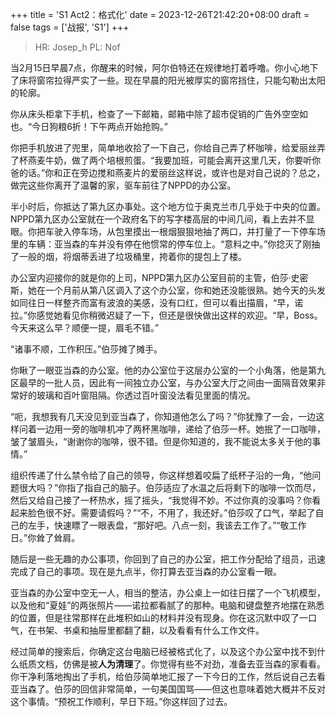 +++
title = 'S1 Act2：格式化'
date = 2023-12-26T21:42:20+08:00
draft = false
tags = ['战报', 'S1']
+++

> HR: Josep_h
> PL: Nof

当2月15日早晨7点，你醒来的时候，阿尔伯特还在规律地打着呼噜。你小心地下了床将窗帘拉得严实了一些。现在早晨的阳光被厚实的窗帘挡住，只能勾勒出太阳的轮廓。

你从床头柜拿下手机，检查了一下邮箱，邮箱中除了超市促销的广告外空空如也。“今日狗粮6折！下午两点开始抢购。”

<!--more-->

你把手机放进了兜里，简单地收拾了一下自己，你给自己弄了杯咖啡，给爱丽丝弄了杯燕麦牛奶，做了两个培根煎蛋。“我要加班，可能会离开这里几天，你要听你爸的话。”你和正在旁边搅和燕麦片的爱丽丝这样说，或许也是对自己说的？总之，做完这些你离开了温馨的家，驱车前往了NPPD的办公室。

半小时后，你抵达了第九区办事处。这个地方位于奥克兰市几乎处于中央的位置。NPPD第九区办公室就在一个政府名下的写字楼高层的中间几间，看上去并不显眼。你把车驶入停车场，从包里摸出一根烟狠狠地抽了两口，并打量了一下停车场里的车辆：亚当森的车并没有停在他惯常的停车位上。“意料之中。”你捻灭了刚抽了一般的烟，将烟蒂丢进了垃圾桶里，挎着你的提包上了楼。

办公室内迎接你的就是你的上司，NPPD第九区办公室目前的主管，伯莎·史密斯，她在一个月前从第八区调入了这个办公室，你和她还没能很熟。她今天的头发如同往日一样整齐而富有波浪的美感，没有口红，但可以看出描眉，“早，诺拉。”你感觉她看见你稍微迟疑了一下，但还是很快做出这样的欢迎。“早，Boss。今天来这么早？顺便一提，眉毛不错。”

“诸事不顺，工作积压。”伯莎摊了摊手。

你瞅了一眼亚当森的办公室。他的办公室位于这层办公室的一个小角落，他是第九区最早的一批人员，因此有一间独立办公室，与办公室大厅之间由一面隔音效果非常好的玻璃和百叶窗阻隔。你透过百叶窗没法看见里面的情况。

“呃，我想我有几天没见到亚当森了，你知道他怎么了吗？”你犹豫了一会，一边这样问着一边用一旁的咖啡机冲了两杯黑咖啡，递给了伯莎一杯。她抿了一口咖啡，皱了皱眉头，“谢谢你的咖啡，很不错。但是你知道的，我不能说太多关于他的事情。”

组织传递了什么禁令给了自己的领导，你这样想着咬扁了纸杯子沿的一角，“他问题很大吗？”你指了指自己的脑子。伯莎适应了水温之后将剩下的咖啡一饮而尽，然后又给自己接了一杯热水，摇了摇头，“我觉得不妙。不过你真的没事吗？你看起来脸色很不好。需要请假吗？”“不，不用了，我还好。”伯莎叹了口气，举起了自己的左手，快速瞟了一眼表盘，“那好吧。八点一刻，我该去工作了。”“敬工作日。”你耸了耸肩。

随后是一些无趣的办公事项，你回到了自己的办公室，把工作分配给了组员，迅速完成了自己的事项。现在是九点半，你打算去亚当森的办公室看一眼。

亚当森的办公室中空无一人，相当的整洁，办公桌上一如往日摆了一个飞机模型，以及他和“夏娃”的两张照片——诺拉都看腻了的那种。电脑和键盘整齐地摆在熟悉的位置，但是往常那样在此堆积如山的材料并没有现身。你在这沉默中叹了一口气，在书架、书桌和抽屉里都翻了翻，以及看看有什么工作文件。

经过简单的搜索后，你确定这台电脑已经被格式化了，以及这个办公室中找不到什么纸质文档，仿佛是被**人为清理**了。你觉得有些不对劲，准备去亚当森的家看看。你干净利落地掏出了手机，给伯莎简单地汇报了一下今日的工作，然后说自己去看亚当森了。伯莎的回信非常简单，一句美国国骂——但这也意味着她大概并不反对这个事情。“预祝工作顺利，早日下班。”你这样回了过去。
